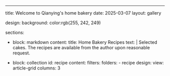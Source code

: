 ---
title: Welcome to Qianying's home bakery
date: 2025-03-07
layout: gallery


design:
  background:
    color:rgb(255, 242, 249)

sections:
  - block: markdown
    content:
      title: Home Bakery Recipes
      text: |
        Selected cakes. The recipes are available from the author upon reasonable request.

  - block: collection
    id: recipe
    content:
      filters:
        folders:
          - recipe
    design:
      view: article-grid
      columns: 3

